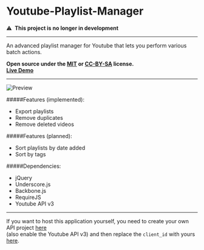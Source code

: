 Youtube-Playlist-Manager
========================


:warning: &nbsp;**This project is no longer in development**

---

An advanced playlist manager for Youtube that lets you perform various batch actions.

**Open source under the [MIT](http://opensource.org/licenses/MIT) or [CC-BY-SA](https://creativecommons.org/licenses/by-sa/2.0/) license.**  
[**Live Demo**](http://elias-schuett.de/git/Youtube-Playlist-Manager/)  

---

![Preview](https://dl.dropbox.com/u/14645664/web/sfdsfdsfds.PNG)

#####Features (implemented):

* Export playlists
* Remove duplicates
* Remove deleted videos

#####Features (planned):

* Sort playlists by date added
* Sort by tags

#####Dependencies:
* jQuery
* Underscore.js
* Backbone.js
* RequireJS
* Youtube API v3

---

If you want to host this application yourself, you need to create your own API project [here](https://code.google.com/apis/console/)  
(also enable the Youtube API v3) and then replace the `client_id` with yours [here](https://github.com/elias94xx/Youtube-Playlist-Manager/blob/master/js/utils.js#L11).
